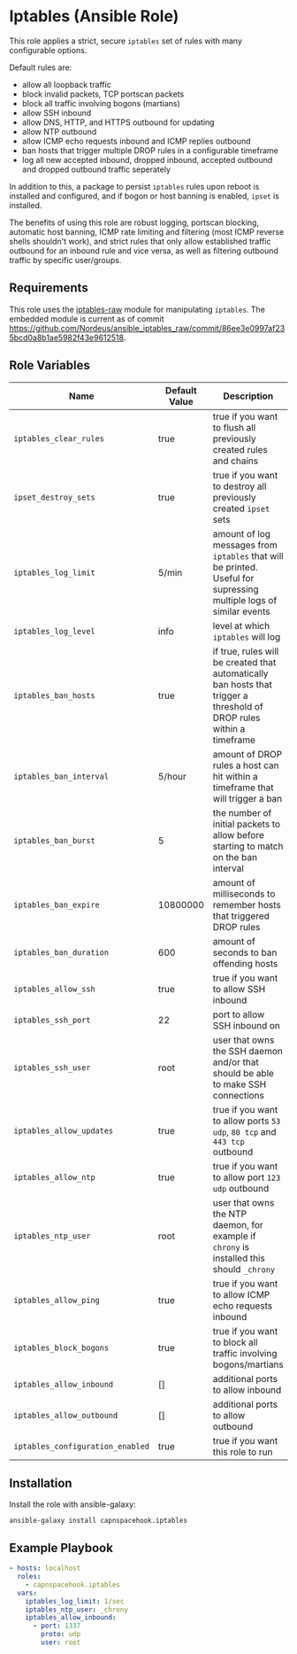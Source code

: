 Iptables (Ansible Role)
=======================

This role applies a strict, secure `iptables` set of rules with many configurable options. 

Default rules are:

- allow all loopback traffic
- block invalid packets, TCP portscan packets
- block all traffic involving bogons (martians)
- allow SSH inbound
- allow DNS, HTTP, and HTTPS outbound for updating
- allow NTP outbound
- allow ICMP echo requests inbound and ICMP replies outbound
- ban hosts that trigger multiple DROP rules in a configurable timeframe
- log all new accepted inbound, dropped inbound, accepted outbound and dropped outbound traffic seperately

In addition to this, a package to persist `iptables` rules upon reboot is installed and configured, and if bogon or host banning is enabled, `ipset` is installed.

The benefits of using this role are robust logging, portscan blocking, automatic host banning, ICMP rate limiting and filtering (most ICMP reverse shells shouldn't work), and strict rules that only allow established traffic outbound for an inbound rule and vice versa, as well as filtering outbound traffic by specific user/groups.

Requirements
------------

This role uses the [iptables-raw](https://github.com/Nordeus/ansible_iptables_raw) module for manipulating `iptables`. The embedded module is current as of commit https://github.com/Nordeus/ansible_iptables_raw/commit/86ee3e0997af235bcd0a8b1ae5982f43e9612518.

Role Variables
--------------

|Name|Default Value|Description|
|----|-------------|-----------|
|`iptables_clear_rules`|true|true if you want to flush all previously created rules and chains|
|`ipset_destroy_sets`|true|true if you want to destroy all previously created `ipset` sets|
|`iptables_log_limit`|5/min|amount of log messages from `iptables` that will be printed. Useful for supressing multiple logs of similar events|
|`iptables_log_level`|info|level at which `iptables` will log|
|`iptables_ban_hosts`|true|if true, rules will be created that automatically ban hosts that trigger a threshold of DROP rules within a timeframe|
|`iptables_ban_interval`|5/hour|amount of DROP rules a host can hit within a timeframe that will trigger a ban|
|`iptables_ban_burst`|5|the number of initial packets to allow before starting to match on the ban interval|
|`iptables_ban_expire`|10800000|amount of milliseconds to remember hosts that triggered DROP rules|
|`iptables_ban_duration`|600|amount of seconds to ban offending hosts|
|`iptables_allow_ssh`|true|true if you want to allow SSH inbound|
|`iptables_ssh_port`|22|port to allow SSH inbound on|
|`iptables_ssh_user`|root|user that owns the SSH daemon and/or that should be able to make SSH connections|
|`iptables_allow_updates`|true|true if you want to allow ports `53 udp`, `80 tcp` and `443 tcp` outbound|
|`iptables_allow_ntp`|true|true if you want to allow port `123 udp` outbound|
|`iptables_ntp_user`|root|user that owns the NTP daemon, for example if `chrony` is installed this should `_chrony`|
|`iptables_allow_ping`|true|true if you want to allow ICMP echo requests inbound|
|`iptables_block_bogons`|true|true if you want to block all traffic involving bogons/martians|
|`iptables_allow_inbound`|[]|additional ports to allow inbound|
|`iptables_allow_outbound`|[]|additional ports to allow outbound|
|`iptables_configuration_enabled`|true|true if you want this role to run|

Installation
------------

Install the role with ansible-galaxy:

```shell
ansible-galaxy install capnspacehook.iptables
```

Example Playbook
----------------

```yaml
- hosts: localhost
  roles:
    - capnspacehook.iptables
  vars:
    iptables_log_limit: 1/sec
    iptables_ntp_user: _chrony
    iptables_allow_inbound:
      - port: 1337
        proto: udp
        user: root
``` 
